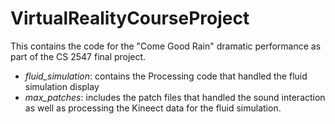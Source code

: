 # VirtualRealityCourseProject
 
This contains the code for the "Come Good Rain" dramatic performance as part of the CS 2547 final project.

- *fluid_simulation*: contains the Processing code that handled the fluid simulation display
- *max_patches*: includes the patch files that handled the sound interaction as well as processing the Kineect data for the fluid simulation.